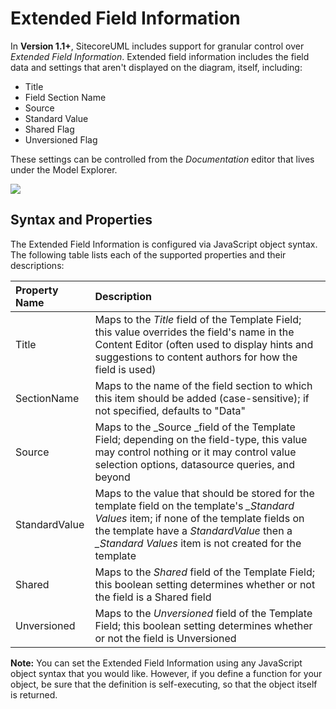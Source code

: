 # Extended Field Information

In **Version 1.1+**, SitecoreUML includes support for granular control over _Extended Field Information_. Extended field information includes the field data and settings that aren't displayed on the diagram, itself, including:

* Title
* Field Section Name
* Source
* Standard Value
* Shared Flag
* Unversioned Flag

These settings can be controlled from the _Documentation_ editor that lives under the Model Explorer. 

![](https://github.com/zkniebel/SitecoreUML/blob/master/assets/StarUML-ExtendedFieldInfo-DocumentationField.png?raw=true)

## Syntax and Properties

The Extended Field Information is configured via JavaScript object syntax. The following table lists each of the supported properties and their descriptions:

| **Property Name** | **Description** |
| :--- | :--- |
| Title | Maps to the _Title_ field of the Template Field; this value overrides the field's name in the Content Editor \(often used to display hints and suggestions to content authors for how the field is used\) |
| SectionName | Maps to the name of the field section to which this item should be added \(case-sensitive\); if not specified, defaults to "Data" |
| Source | Maps to the _Source _field of the Template Field; depending on the field-type, this value may control nothing or it may control value selection options, datasource queries, and beyond |
| StandardValue | Maps to the value that should be stored for the template field on the template's _\_Standard Values_ item; if none of the template fields on the template have a _StandardValue_ then a _\_Standard Values_ item is not created for the template |
| Shared | Maps to the _Shared_ field of the Template Field; this boolean setting determines whether or not the field is a Shared field |
| Unversioned | Maps to the _Unversioned_ field of the Template Field; this boolean setting determines whether or not the field is Unversioned |

**Note:** You can set the Extended Field Information using any JavaScript object syntax that you would like. However, if you define a function for your object, be sure that the definition is self-executing, so that the object itself is returned.



